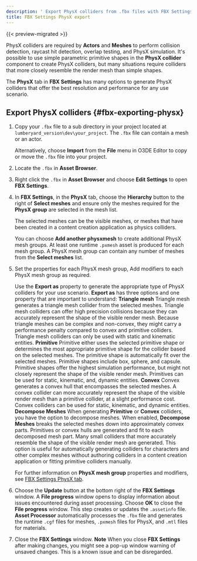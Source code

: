 ```yaml
---
description: ' Export PhysX colliders from .fbx files with FBX Settings to Open 3D Engine. '
title: FBX Settings PhysX export
---
```


{{< preview-migrated >}}

PhysX colliders are required by **Actors** and **Meshes** to perform collision detection, raycast hit detection, overlap testing, and PhysX simulation\. It's possible to use simple parametric primitive shapes in the **PhysX collider** component to create PhysX colliders, but many situations require colliders that more closely resemble the render mesh than simple shapes\.

The **PhysX** tab in **FBX Settings** has many options to generate PhysX colliders that offer the best resolution and performance for any use scenario\.

## Export PhysX colliders {#fbx-exporting-physx}

1. Copy your `.fbx` file to a sub directory in your project located at `lumberyard_version\dev\your_project`\. The `.fbx` file can contain a mesh or an actor\.

   Alternatively, choose **Import** from the **File** menu in O3DE Editor to copy or move the `.fbx` file into your project\.

1. Locate the `.fbx` in **Asset Browser**\.

1. Right click the `.fbx` in **Asset Browser** and choose **Edit Settings** to open **FBX Settings**\.

1. In **FBX Settings**, in the **PhysX** tab, choose the **Hierarchy** button to the right of **Select meshes** and ensure only the meshes required for the **PhysX group** are selected in the mesh list\.

   The selected meshes can be the visible meshes, or meshes that have been created in a content creation application as physics colliders\.

   You can choose **Add another physxmesh** to create additional PhysX mesh groups\. At least one runtime `.pxmesh` asset is produced for each mesh group\. A PhysX mesh group can contain any number of meshes from the **Select meshes** list\.

1. Set the properties for each PhysX mesh group, Add modifiers to each PhysX mesh group as required\.

   Use the **Export as** property to generate the appropriate type of PhysX colliders for your use scenario\. **Export as** has three options and one property that are important to understand:
**Triangle mesh**
Triangle mesh generates a triangle mesh collider from the selected meshes\. Triangle mesh colliders can offer high precision collisions because they can accurately represent the shape of the visible render mesh\. Because triangle meshes can be complex and non\-convex, they might carry a performance penalty compared to convex and primitive colliders\. Triangle mesh colliders can only be used with static and kinematic entities\.
**Primitive**
Primitive either uses the selected primitive shape or determines the most appropriate primitive shape for the collider based on the selected meshes\. The primitive shape is automatically fit over the selected meshes\. Primitive shapes include box, sphere, and capsule\. Primitive shapes offer the highest simulation performance, but might not closely represent the shape of the visible render mesh\. Primitives can be used for static, kinematic, and, dynamic entities\.
**Convex**
Convex generates a convex hull that encompasses the selected meshes\. A convex collider can more accurately represent the shape of the visible render mesh than a primitive collider, at a slight performance cost\. Convex colliders can be used for static, kinematic, and dynamic entities\.
**Decompose Meshes**
When generating **Primitive** or **Convex** colliders, you have the option to decompose meshes\. When enabled, **Decompose Meshes** breaks the selected meshes down into approximately convex parts\. Primitives or convex hulls are generated and fit to each decomposed mesh part\. Many small colliders that more accurately resemble the shape of the visible render mesh are generated\. This option is useful for automatically generating colliders for characters and other complex meshes without authoring colliders in a content creation application or fitting primitive colliders manually\.

   For further information on **PhysX mesh group** properties and modifiers, see [FBX Settings PhysX tab](/docs/user-guide/assets/fbx-settings/settings-physx-tab.md)\.

1. Choose the **Update** button at the bottom right of the **FBX Settings** window\. A **File progress** window opens to display information about issues encountered during asset processing\. Choose **OK** to close the **File progress** window\. This step creates or updates the `.assetinfo` file\. **Asset Processor** automatically processes the `.fbx` file and generates the runtime `.cgf` files for meshes, `.pxmesh` files for PhysX, and `.mtl` files for materials\.

1. Close the **FBX Settings** window\.
**Note**
When you close **FBX Settings** after making changes, you might see a pop\-up window warning of unsaved changes\. This is a known issue and can be disregarded\.
